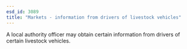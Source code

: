 ```yaml
---
esd_id: 3089
title: "Markets - information from drivers of livestock vehicles"
---
```


A local authority officer may obtain certain information from drivers of certain livestock vehicles.


